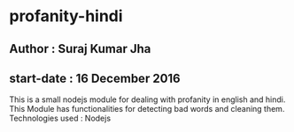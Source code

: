 # profanity-hindi
## Author : Suraj Kumar Jha
## start-date : 16 December 2016

This is a small nodejs module for dealing with profanity in english and hindi. This Module has functionalities for detecting bad words and cleaning them.
Technologies used : Nodejs
